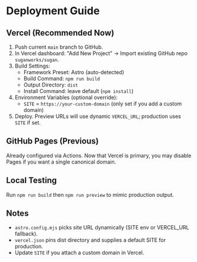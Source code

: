 # Deployment Guide

## Vercel (Recommended Now)
1. Push current `main` branch to GitHub.
2. In Vercel dashboard: "Add New Project" → Import existing GitHub repo `suganworks/sugan`.
3. Build Settings:
   - Framework Preset: Astro (auto-detected)
   - Build Command: `npm run build`
   - Output Directory: `dist`
   - Install Command: leave default (`npm install`)
4. Environment Variables (optional override):
   - `SITE` = `https://your-custom-domain` (only set if you add a custom domain)
5. Deploy. Preview URLs will use dynamic `VERCEL_URL`; production uses `SITE` if set.

## GitHub Pages (Previous)
Already configured via Actions. Now that Vercel is primary, you may disable Pages if you want a single canonical domain.

## Local Testing
Run `npm run build` then `npm run preview` to mimic production output.

## Notes
- `astro.config.mjs` picks site URL dynamically (SITE env or VERCEL_URL fallback).
- `vercel.json` pins dist directory and supplies a default SITE for production.
- Update `SITE` if you attach a custom domain in Vercel.
